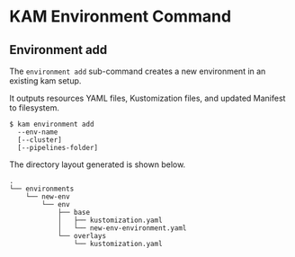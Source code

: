 # KAM Environment Command

## Environment add

The `environment add` sub-command creates a new environment in an existing kam setup.

It outputs resources YAML files, Kustomization files, and updated Manifest to filesystem.

```shell
$ kam environment add
  --env-name 
  [--cluster]
  [--pipelines-folder]
```

The directory layout generated is shown below.

```
.
└── environments
    └── new-env
        └── env
            ├── base
            │   ├── kustomization.yaml
            │   └── new-env-environment.yaml
            └── overlays
                └── kustomization.yaml
```
